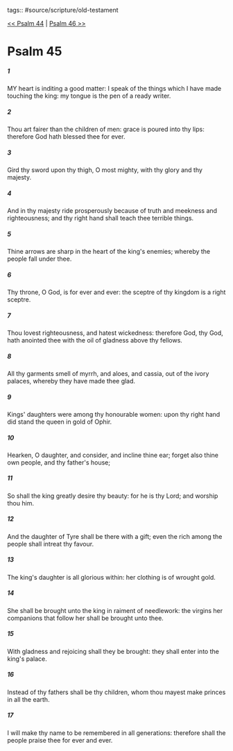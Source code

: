 tags:: #source/scripture/old-testament

[<< Psalm 44](/old-testament/19_Psalms/Psalm_44.md) | [Psalm 46 >>](/old-testament/19_Psalms/Psalm_46.md)

# Psalm 45

##### 1

MY heart is inditing a good matter: I speak of the things which I have made touching the king: my tongue is the pen of a ready writer.

##### 2

Thou art fairer than the children of men: grace is poured into thy lips: therefore God hath blessed thee for ever.

##### 3

Gird thy sword upon thy thigh, O most mighty, with thy glory and thy majesty.

##### 4

And in thy majesty ride prosperously because of truth and meekness and righteousness; and thy right hand shall teach thee terrible things.

##### 5

Thine arrows are sharp in the heart of the king's enemies; whereby the people fall under thee.

##### 6

Thy throne, O God, is for ever and ever: the sceptre of thy kingdom is a right sceptre.

##### 7

Thou lovest righteousness, and hatest wickedness: therefore God, thy God, hath anointed thee with the oil of gladness above thy fellows.

##### 8

All thy garments smell of myrrh, and aloes, and cassia, out of the ivory palaces, whereby they have made thee glad.

##### 9

Kings' daughters were among thy honourable women: upon thy right hand did stand the queen in gold of Ophir.

##### 10

Hearken, O daughter, and consider, and incline thine ear; forget also thine own people, and thy father's house;

##### 11

So shall the king greatly desire thy beauty: for he is thy Lord; and worship thou him.

##### 12

And the daughter of Tyre shall be there with a gift; even the rich among the people shall intreat thy favour.

##### 13

The king's daughter is all glorious within: her clothing is of wrought gold.

##### 14

She shall be brought unto the king in raiment of needlework: the virgins her companions that follow her shall be brought unto thee.

##### 15

With gladness and rejoicing shall they be brought: they shall enter into the king's palace.

##### 16

Instead of thy fathers shall be thy children, whom thou mayest make princes in all the earth.

##### 17

I will make thy name to be remembered in all generations: therefore shall the people praise thee for ever and ever.
